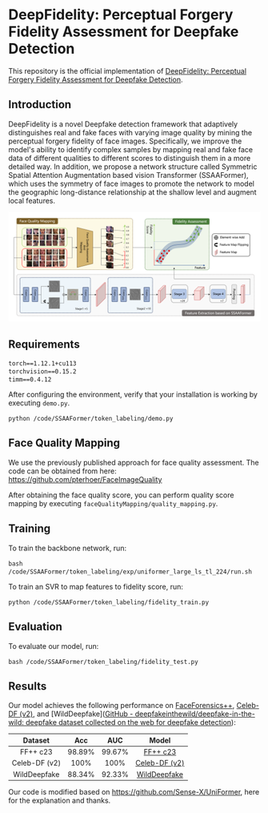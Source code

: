 # DeepFidelity: Perceptual Forgery Fidelity Assessment for Deepfake Detection

This repository is the official implementation of [DeepFidelity: Perceptual Forgery Fidelity Assessment for Deepfake Detection](). 

## Introduction

DeepFidelity is a novel Deepfake detection framework that adaptively distinguishes real and fake faces with varying image quality by mining the perceptual forgery fidelity of face images. Specifically, we improve the model's ability to identify complex samples by mapping real and fake face data of different qualities to different scores to distinguish them in a more detailed way. In addition, we propose a network structure called Symmetric Spatial Attention Augmentation based vision Transformer (SSAAFormer), which uses the symmetry of face images to promote the network to model the geographic long-distance relationship at the shallow level and augment local features. 

![avatar](imgs/framework.png)

## Requirements

```
torch==1.12.1+cu113
torchvision==0.15.2
timm==0.4.12
```

After configuring the environment, verify that your installation is working by executing `demo.py`.

```
python /code/SSAAFormer/token_labeling/demo.py
```

## Face Quality Mapping

We use the previously published approach for face quality assessment. The code can be obtained from here: https://github.com/pterhoer/FaceImageQuality

After obtaining the face quality score, you can perform quality score mapping by executing `faceQualityMapping/quality_mapping.py`.

## Training

To train the backbone network, run:

```
bash /code/SSAAFormer/token_labeling/exp/uniformer_large_ls_tl_224/run.sh
```

To train an SVR to map features to fidelity score, run:

```
python /code/SSAAFormer/token_labeling/fidelity_train.py
```

## Evaluation

To evaluate our model, run:

```
bash /code/SSAAFormer/token_labeling/fidelity_test.py
```

## Results

Our model achieves the following performance on [FaceForensics++](https://github.com/ondyari/FaceForensics), [Celeb-DF (v2)](https://github.com/yuezunli/celeb-deepfakeforensics),  and [WildDeepfake]([GitHub - deepfakeinthewild/deepfake-in-the-wild: deepfake dataset collected on the web for deepfake detection](https://github.com/deepfakeinthewild/deepfake-in-the-wild)):

| Dataset       | Acc    | AUC    | Model                                                                                                  |
|:-------------:|:------:|:------:|:------------------------------------------------------------------------------------------------------:|
| FF++ c23      | 98.89% | 99.67% | [FF++ c23](https://drive.google.com/file/d/1Z9V_pwXL5uBGkO8YBplTmSagHCaFStRo/view?usp=drive_link)      |
| Celeb-DF (v2) | 100%   | 100%   | [Celeb-DF (v2)](https://drive.google.com/file/d/11NxTLIk-V1f9bA-PPx91KS1GpC7qF7r_/view?usp=drive_link) |
| WildDeepfake  | 88.34% | 92.33% | [WildDeepfake](https://drive.google.com/file/d/1ZkyWBeM9pzwcm_-u5j99cpgrS2zku7Su/view?usp=drive_link)  |

Our code is modified based on https://github.com/Sense-X/UniFormer, here for the explanation and thanks.